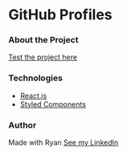 <h1> GitHub Profiles</h1>

<h3>About the Project</h3>

<p> </p>

<a href='#'> Test the project here </a>

<h3 >Technologies</h3>
<ul>
    <li> <a href='https://pt-br.reactjs.org/'> React.js </a> </li>
    <li> <a href='https://styled-components.com/'> Styled Components </a> </li>
</ul>

<h3> Author </h3>

Made with Ryan [See my LinkedIn](https://www.linkedin.com/in/ryanns7/)
